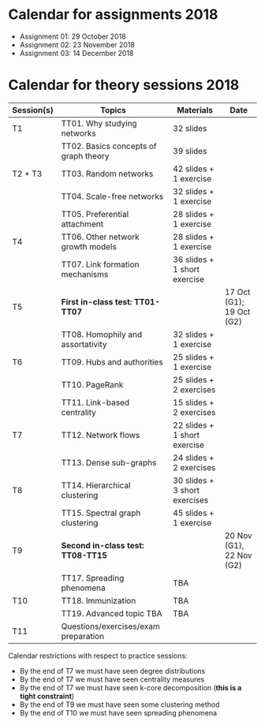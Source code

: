 
# Calendar for assignments 2018

* Assignment 01: 29 October 2018
* Assignment 02: 23 November 2018
* Assignment 03: 14 December 2018

# Calendar for theory sessions 2018

| Session(s)       | Topics                                | Materials | Date |
|------------------|---------------------------------------|-----------|------|
| T1               | TT01. Why studying networks           | 32 slides |      |
|                  | TT02. Basics concepts of graph theory | 39 slides |      |
| T2 + T3          | TT03. Random networks                 | 42 slides + 1 exercise |      |
|                  | TT04. Scale-free networks             | 32 slides + 1 exercise |      |
|                  | TT05. Preferential attachment         | 28 slides + 1 exercise |      |
| T4               | TT06. Other network growth models     | 28 slides + 1 exercise |      |
|                  | TT07. Link formation mechanisms       | 36 slides + 1 short exercise |      |
| T5               | **First in-class test: TT01-TT07**    |           | 17 Oct (G1); 19 Oct (G2) |
|                  | TT08. Homophily and assortativity     | 32 slides + 1 exercise |      |
| T6               | TT09. Hubs and authorities            | 25 slides + 1 exercise |      |
|                  | TT10. PageRank                        | 25 slides + 2 exercises |      |
|                  | TT11. Link-based centrality           | 15 slides + 2 exercises |      |
| T7               | TT12. Network flows                   | 22 slides + 1 short exercise |      |
|                  | TT13. Dense sub-graphs                | 24 slides + 2 exercises |      |
| T8               | TT14. Hierarchical clustering         | 30 slides + 3 short exercises |      |
|                  | TT15. Spectral graph clustering       | 45 slides + 1 exercise |      |
| T9               | **Second in-class test: TT08-TT15**   | | 20 Nov (G1), 22 Nov (G2) |
|                  | TT17. Spreading phenomena             | TBA |      |
| T10              | TT18. Immunization                    | TBA |      |
|                  | TT19. Advanced topic TBA              | TBA |      |
| T11              | Questions/exercises/exam preparation  | |      |

Calendar restrictions with respect to practice sessions:

* By the end of T7 we must have seen degree distributions
* By the end of T7 we must have seen centrality measures
* By the end of T7 we must have seen k-core decomposition (**this is a tight constraint**)
* By the end of T9 we must have seen some clustering method
* By the end of T10 we must have seen spreading phenomena
